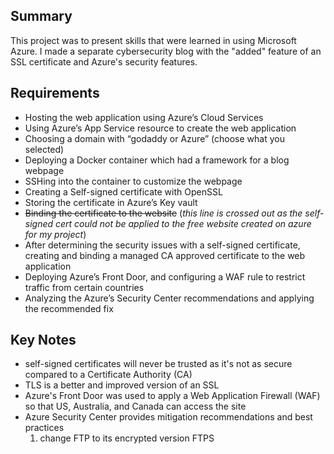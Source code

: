 ## Summary

This project was to present skills that were learned in using Microsoft Azure. I made a separate cybersecurity blog with the "added" feature of an SSL certificate and Azure's security features.  

## Requirements


+ Hosting the web application using Azure’s Cloud Services
+ Using Azure’s App Service resource to create the web application
+ Choosing a domain with “godaddy or Azure” (choose what you selected)
+ Deploying a Docker container which had a framework for a blog webpage
+ SSHing  into the container to customize the webpage
+ Creating a Self-signed certificate with OpenSSL 
+ Storing the certificate in Azure’s Key vault
+ ~~Binding the certificate to the website~~ (*this line is crossed out as the self-signed cert could not be applied to the free website created on azure for my project*)
+ After determining the security issues with a self-signed certificate, creating and binding a managed CA approved certificate to the web application
+ Deploying Azure’s Front Door, and configuring a WAF rule to restrict traffic from certain countries
+ Analyzing the Azure’s Security Center recommendations and applying the recommended fix

## Key Notes

+ self-signed certificates will never be trusted as it's not as secure compared to a Certificate Authority (CA)
+ TLS is a better and improved version of an SSL
+ Azure's Front Door was used to apply a Web Application Firewall (WAF) so that US, Australia, and Canada can access the site
+ Azure Security Center provides mitigation recommendations and best practices
  1. change FTP to its encrypted version FTPS
 
